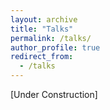 ```yaml
---
layout: archive
title: "Talks"
permalink: /talks/
author_profile: true
redirect_from:
  - /talks
---
```


\[Under Construction]
